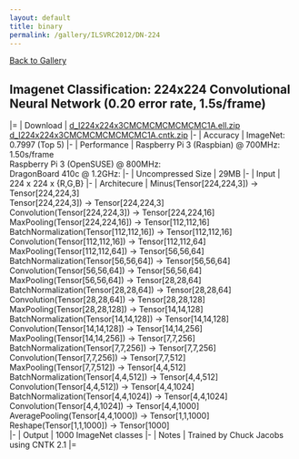 ```yaml
---
layout: default
title: binary
permalink: /gallery/ILSVRC2012/DN-224
---
```


[Back to Gallery](/ELL/gallery)

## Imagenet Classification: 224x224 Convolutional Neural Network (0.20 error rate, 1.5s/frame)

|=
| Download | [d_I224x224x3CMCMCMCMCMCMC1A.ell.zip](https://media.githubusercontent.com/media/Microsoft/ELL-models/master/models/ILSVRC2012/d_I224x224x3CMCMCMCMCMCMC1A/d_I224x224x3CMCMCMCMCMCMC1A.ell.zip) [d_I224x224x3CMCMCMCMCMCMC1A.cntk.zip](https://media.githubusercontent.com/media/Microsoft/ELL-models/master/models/ILSVRC2012/d_I224x224x3CMCMCMCMCMCMC1A/d_I224x224x3CMCMCMCMCMCMC1A.cntk.zip)
|-
| Accuracy | ImageNet: 0.7997 (Top 5)
|-
| Performance | Raspberry Pi 3 (Raspbian) @ 700MHz: 1.50s/frame<br>Raspberry Pi 3 (OpenSUSE) @ 800MHz: <br>DragonBoard 410c @ 1.2GHz:
|-
| Uncompressed Size | 29MB
|-
| Input | 224 x 224 x {R,G,B}
|-
| Architecure | Minus(Tensor[224,224,3]) -> Tensor[224,224,3]<br>Tensor[224,224,3]) -> Tensor[224,224,3]<br>Convolution(Tensor[224,224,3]) -> Tensor[224,224,16]<br>MaxPooling(Tensor[224,224,16]) -> Tensor[112,112,16]<br>BatchNormalization(Tensor[112,112,16]) -> Tensor[112,112,16]<br>Convolution(Tensor[112,112,16]) -> Tensor[112,112,64]<br>MaxPooling(Tensor[112,112,64]) -> Tensor[56,56,64]<br>BatchNormalization(Tensor[56,56,64]) -> Tensor[56,56,64]<br>Convolution(Tensor[56,56,64]) -> Tensor[56,56,64]<br>MaxPooling(Tensor[56,56,64]) -> Tensor[28,28,64]<br>BatchNormalization(Tensor[28,28,64]) -> Tensor[28,28,64]<br>Convolution(Tensor[28,28,64]) -> Tensor[28,28,128]<br>MaxPooling(Tensor[28,28,128]) -> Tensor[14,14,128]<br>BatchNormalization(Tensor[14,14,128]) -> Tensor[14,14,128]<br>Convolution(Tensor[14,14,128]) -> Tensor[14,14,256]<br>MaxPooling(Tensor[14,14,256]) -> Tensor[7,7,256]<br>BatchNormalization(Tensor[7,7,256]) -> Tensor[7,7,256]<br>Convolution(Tensor[7,7,256]) -> Tensor[7,7,512]<br>MaxPooling(Tensor[7,7,512]) -> Tensor[4,4,512]<br>BatchNormalization(Tensor[4,4,512]) -> Tensor[4,4,512]<br>Convolution(Tensor[4,4,512]) -> Tensor[4,4,1024]<br>BatchNormalization(Tensor[4,4,1024]) -> Tensor[4,4,1024]<br>Convolution(Tensor[4,4,1024]) -> Tensor[4,4,1000]<br>AveragePooling(Tensor[4,4,1000]) -> Tensor[1,1,1000]<br>Reshape(Tensor[1,1,1000]) -> Tensor[1000]<br>
|-
| Output | 1000 ImageNet classes
|-
| Notes | Trained by Chuck Jacobs using CNTK 2.1
|=
